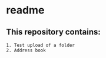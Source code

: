 readme
======

This repository contains: 
-------------------------

    1. Test upload of a folder
    2. Address book
